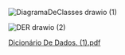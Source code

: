 ![DiagramaDeClasses drawio (1)](https://github.com/user-attachments/assets/209fee5a-e8e8-43b2-b4b5-98782df4451e)

![DER drawio (2)](https://github.com/user-attachments/assets/97617a95-1e18-4670-9af3-e297730e9a15)



[Dicionário De Dados. (1).pdf](https://github.com/user-attachments/files/18509440/Dicionario.De.Dados.1.pdf)
